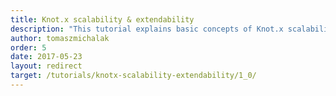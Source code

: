 ```yaml
---
title: Knot.x scalability & extendability
description: "This tutorial explains basic concepts of Knot.x scalability and extendability."
author: tomaszmichalak
order: 5
date: 2017-05-23
layout: redirect
target: /tutorials/knotx-scalability-extendability/1_0/
---
```

